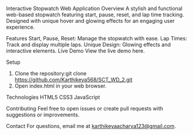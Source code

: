 Interactive Stopwatch Web Application
Overview
A stylish and functional web-based stopwatch featuring start, pause, reset, and lap time tracking. Designed with unique hover and glowing effects for an engaging user experience.

Features
Start, Pause, Reset: Manage the stopwatch with ease.
Lap Times: Track and display multiple laps.
Unique Design: Glowing effects and interactive elements.
Live Demo
View the live demo here.

Setup
1. Clone the repository:git clone https://github.com/Karthikeya568/SCT_WD_2.git
2. Open index.html in your web browser.

Technologies
HTML5
CSS3
JavaScript

Contributing
Feel free to open issues or create pull requests with suggestions or improvements.

Contact
For questions, email me at karthikeyaacharya123@gmail.com.
